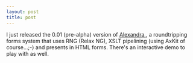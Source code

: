 ```yaml
---
layout: post
title: post 
---
```

<p>I just released the 0.01 (pre-alpha) version of <a href="dev/xml/alexandra">Alexandra </a>, a roundtripping forms system that uses RNG (Relax NG), XSLT pipelining (using AxKit of course...;-) and presents in HTML forms. There's an interactive demo to play with as well. </p>
